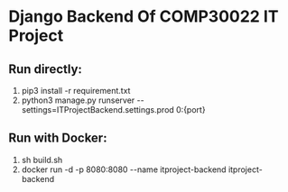 # Django Backend Of COMP30022 IT Project

## Run directly:
1. pip3 install -r requirement.txt
1. python3 manage.py runserver --settings=ITProjectBackend.settings.prod 0:{port}

## Run with Docker:
1. sh build.sh
2. docker run -d -p 8080:8080 --name itproject-backend itproject-backend
